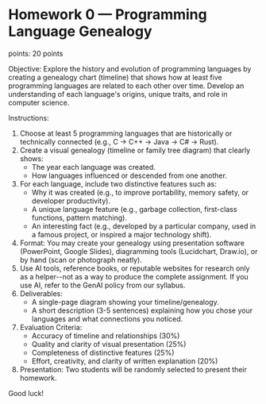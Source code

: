 # Homework 0 — Programming Language Genealogy

points: 20 points

Objective:
Explore the history and evolution of programming languages by creating a genealogy chart (timeline) that shows how at least five programming languages are related to each other over time. Develop an understanding of each language's origins, unique traits, and role in computer science.

Instructions:
1. Choose at least 5 programming languages that are historically or technically connected (e.g., C -> C++ -> Java -> C# -> Rust).
2. Create a visual genealogy (timeline or family tree diagram) that clearly shows:
	- The year each language was created.
	- How languages influenced or descended from one another.
3. For each language, include two distinctive features such as:
	- Why it was created (e.g., to improve portability, memory safety, or developer productivity).
	- A unique language feature (e.g., garbage collection, first-class functions, pattern matching).
	- An interesting fact (e.g., developed by a particular company, used in a famous project, or inspired a major technology shift).
4. Format: You may create your genealogy using presentation software (PowerPoint, Google Slides), diagramming tools (Lucidchart, Draw.io), or by hand (scan or photograph neatly).
5. Use AI tools, reference books, or reputable websites for research only as a helper--not as a way to produce the complete assignment. If you use AI, refer to the GenAI policy from our syllabus.
6. Deliverables:
	- A single-page diagram showing your timeline/genealogy.
	- A short description (3-5 sentences) explaining how you chose your languages and what connections you noticed.
7. Evaluation Criteria:
	- Accuracy of timeline and relationships (30%)
	- Quality and clarity of visual presentation (25%)
	- Completeness of distinctive features (25%)
	- Effort, creativity, and clarity of written explanation (20%)
8. Presentation: Two students will be randomly selected to present their homework.

Good luck!
